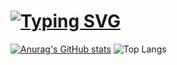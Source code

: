 # [![Typing SVG](https://readme-typing-svg.demolab.com?font=Bitcount&size=25&pause=1000&color=00F731&repeat=false&width=435&lines=%F0%9F%91%8B+Welcome++Enigfrank's+Profile)](https://git.io/typing-svg)

[![Anurag's GitHub stats](https://github-readme-stats.vercel.app/api?username=Enigfrank&theme=transparent&locale=cn)](https://github.com/anuraghazra/github-readme-stats) ![Top Langs](https://github-readme-stats.vercel.app/api/top-langs/?username=Enigfrank&layout=compact)
